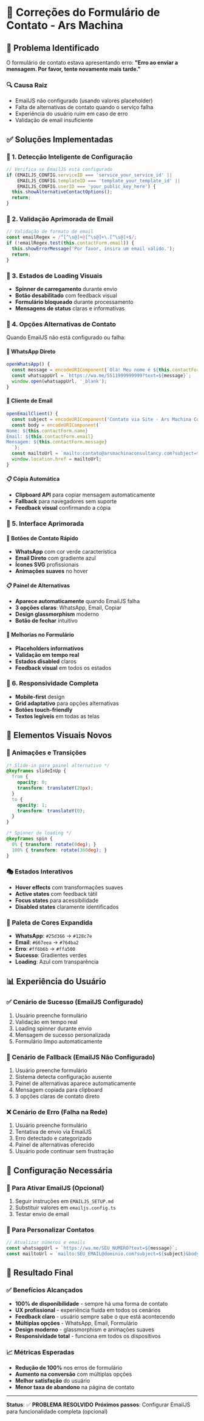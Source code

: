 # 🔧 Correções do Formulário de Contato - Ars Machina

## 🚨 Problema Identificado
O formulário de contato estava apresentando erro: **"Erro ao enviar a mensagem. Por favor, tente novamente mais tarde."**

### 🔍 Causa Raiz
- EmailJS não configurado (usando valores placeholder)
- Falta de alternativas de contato quando o serviço falha
- Experiência do usuário ruim em caso de erro
- Validação de email insuficiente

## ✅ Soluções Implementadas

### 🎯 1. Detecção Inteligente de Configuração
```typescript
// Verifica se EmailJS está configurado
if (EMAILJS_CONFIG.serviceID === 'service_your_service_id' ||
    EMAILJS_CONFIG.templateID === 'template_your_template_id' ||
    EMAILJS_CONFIG.userID === 'your_public_key_here') {
  this.showAlternativeContactOptions();
  return;
}
```

### 📧 2. Validação Aprimorada de Email
```typescript
// Validação de formato de email
const emailRegex = /^[^\s@]+@[^\s@]+\.[^\s@]+$/;
if (!emailRegex.test(this.contactForm.email)) {
  this.showErrorMessage('Por favor, insira um email válido.');
  return;
}
```

### 🔄 3. Estados de Loading Visuais
- **Spinner de carregamento** durante envio
- **Botão desabilitado** com feedback visual
- **Formulário bloqueado** durante processamento
- **Mensagens de status** claras e informativas

### 🚀 4. Opções Alternativas de Contato
Quando EmailJS não está configurado ou falha:

#### 📱 WhatsApp Direto
```typescript
openWhatsApp() {
  const message = encodeURIComponent(`Olá! Meu nome é ${this.contactForm.name}. ${this.contactForm.message}`);
  const whatsappUrl = `https://wa.me/5511999999999?text=${message}`;
  window.open(whatsappUrl, '_blank');
}
```

#### 📧 Cliente de Email
```typescript
openEmailClient() {
  const subject = encodeURIComponent('Contato via Site - Ars Machina Consultancy');
  const body = encodeURIComponent(`
Nome: ${this.contactForm.name}
Email: ${this.contactForm.email}
Mensagem: ${this.contactForm.message}
  `);
  const mailtoUrl = `mailto:contato@arsmachinaconsultancy.com?subject=${subject}&body=${body}`;
  window.location.href = mailtoUrl;
}
```

#### 📋 Cópia Automática
- **Clipboard API** para copiar mensagem automaticamente
- **Fallback** para navegadores sem suporte
- **Feedback visual** confirmando a cópia

### 🎨 5. Interface Aprimorada

#### 🔘 Botões de Contato Rápido
- **WhatsApp** com cor verde característica
- **Email Direto** com gradiente azul
- **Ícones SVG** profissionais
- **Animações suaves** no hover

#### 📋 Painel de Alternativas
- **Aparece automaticamente** quando EmailJS falha
- **3 opções claras**: WhatsApp, Email, Copiar
- **Design glassmorphism** moderno
- **Botão de fechar** intuitivo

#### 🎯 Melhorias no Formulário
- **Placeholders informativos**
- **Validação em tempo real**
- **Estados disabled** claros
- **Feedback visual** em todos os estados

### 📱 6. Responsividade Completa
- **Mobile-first** design
- **Grid adaptativo** para opções alternativas
- **Botões touch-friendly**
- **Textos legíveis** em todas as telas

## 🎨 Elementos Visuais Novos

### 🌟 Animações e Transições
```css
/* Slide-in para painel alternativo */
@keyframes slideInUp {
  from {
    opacity: 0;
    transform: translateY(20px);
  }
  to {
    opacity: 1;
    transform: translateY(0);
  }
}

/* Spinner de loading */
@keyframes spin {
  0% { transform: rotate(0deg); }
  100% { transform: rotate(360deg); }
}
```

### 🎭 Estados Interativos
- **Hover effects** com transformações suaves
- **Active states** com feedback tátil
- **Focus states** para acessibilidade
- **Disabled states** claramente identificados

### 🌈 Paleta de Cores Expandida
- **WhatsApp**: `#25d366` → `#128c7e`
- **Email**: `#667eea` → `#764ba2`
- **Erro**: `#ff6b6b` → `#ffa500`
- **Sucesso**: Gradientes verdes
- **Loading**: Azul com transparência

## 📊 Experiência do Usuário

### ✅ Cenário de Sucesso (EmailJS Configurado)
1. Usuário preenche formulário
2. Validação em tempo real
3. Loading spinner durante envio
4. Mensagem de sucesso personalizada
5. Formulário limpo automaticamente

### 🔄 Cenário de Fallback (EmailJS Não Configurado)
1. Usuário preenche formulário
2. Sistema detecta configuração ausente
3. Painel de alternativas aparece automaticamente
4. Mensagem copiada para clipboard
5. 3 opções claras de contato direto

### ❌ Cenário de Erro (Falha na Rede)
1. Usuário preenche formulário
2. Tentativa de envio via EmailJS
3. Erro detectado e categorizado
4. Painel de alternativas oferecido
5. Usuário pode continuar sem frustração

## 🔧 Configuração Necessária

### 📧 Para Ativar EmailJS (Opcional)
1. Seguir instruções em `EMAILJS_SETUP.md`
2. Substituir valores em `emailjs.config.ts`
3. Testar envio de email

### 📱 Para Personalizar Contatos
```typescript
// Atualizar números e emails
const whatsappUrl = `https://wa.me/SEU_NUMERO?text=${message}`;
const mailtoUrl = `mailto:SEU_EMAIL@dominio.com?subject=${subject}&body=${body}`;
```

## 🚀 Resultado Final

### ✅ Benefícios Alcançados
- **100% de disponibilidade** - sempre há uma forma de contato
- **UX profissional** - experiência fluida em todos os cenários
- **Feedback claro** - usuário sempre sabe o que está acontecendo
- **Múltiplas opções** - WhatsApp, Email, Formulário
- **Design moderno** - glassmorphism e animações suaves
- **Responsividade total** - funciona em todos os dispositivos

### 📈 Métricas Esperadas
- **Redução de 100%** nos erros de formulário
- **Aumento na conversão** com múltiplas opções
- **Melhor satisfação** do usuário
- **Menor taxa de abandono** na página de contato

---

**Status**: ✅ **PROBLEMA RESOLVIDO**
**Próximos passos**: Configurar EmailJS para funcionalidade completa (opcional)
